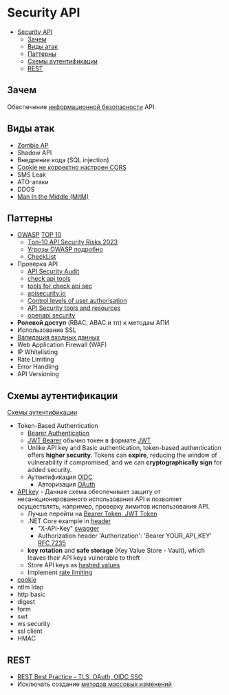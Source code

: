 # Security API

- [Security API](#security-api)
	- [Зачем](#зачем)
	- [Виды атак](#виды-атак)
	- [Паттерны](#паттерны)
	- [Схемы аутентификации](#схемы-аутентификации)
	- [REST](#rest)

## Зачем

Обеспечение [информационной безопасности](security.md) API.

## Виды атак

- [Zombie AP](https://ib-bank.ru/bisjournal/post/2096)
- Shadow API
- Внедрение кода (SQL injection)
- [Cookie не корректно настроен CORS](https://habr.com/ru/articles/844224/)
- SMS Leak
- ATO-атаки
- DDOS
- [Man In the Middle (MitM)](mitm.md)  
  
## Паттерны

- [OWASP](https://42crunch.com/owasp-api-security-top-10/) [TOP 10](https://owasp.org/API-Security/)
  - [Tоп-10 API Security Risks 2023](https://ib-bank.ru/bisjournal/post/2171)
  - [Угрозы OWASP подробно](https://habr.com/ru/post/503284/)
  - [CheckList](https://owasp.org/www-project-secure-coding-practices-quick-reference-guide/stable-en/02-checklist/)
- Проверка API
  - [API Security Audit](https://docs.42crunch.com/latest/content/concepts/api_contract_security_audit.htm)
  - [check api tools](https://platform.42crunch.com/)
  - [tools for check api sec](https://github.com/arainho/awesome-api-security)
  - [apisecurity.io](https://apisecurity.io/)
  - [Control levels of user authorisation](https://www.gov.uk/guidance/gds-api-technical-and-data-standards)
  - [API Security tools and resources](https://github.com/arainho/awesome-api-security)
  - [openapi security](https://openapi.security/)
- __Ролевой доступ__ (RBAC, ABAC и тп) к методам АПИ
- Использование SSL
- [Валидация входных данных](https://github.com/Sairyss/backend-best-practices)
- Web Application Firewall (WAF)
- IP Whitelisting
- Rate Limiting
- Error Handling
- API Versioning

## Схемы аутентификации

[Схемы аутентификации](https://habr.com/ru/articles/503284/)

- Token-Based Authentication
	- [Bearer Authentication](https://devblogs.microsoft.com/dotnet/bearer-token-authentication-in-asp-net-core/)
	- [JWT Bearer](https://learning.postman.com/docs/sending-requests/authorization/authorization-types/#jwt-bearer) обычно токен в формате [JWT](../../technology/jwt.md)
	- Unlike API key and Basic authentication, token-based authentication offers __higher security__. Tokens can __expire__, reducing the window of vulnerability if compromised, and we can __cryptographically sign__ for added security.
	- Аутентификация [OIDC](../../technology/protocols.integration/oidc.md)
  		- Авторизация [OAuth](../../technology/protocols.integration/oauth.md)
- [API key](https://code-maze.com/aspnetcore-api-key-authentication/) - Данная схема обеспечивает защиту от несанкционированного использования API и позволяет осуществлять, например, проверку лимитов использования API.
	- Лучше перейти на [Bearer Token, JWT Token](https://blog.postman.com/what-is-an-api-key/)
	- .NET Core example in [header](https://code-maze.com/aspnetcore-api-key-authentication/)
		- "X-API-Key" [swagger](https://swagger.io/docs/specification/authentication/api-keys/)
		- Authorization header 'Authorization': 'Bearer YOUR_API_KEY' [RFC 7235](https://www.rfc-editor.org/rfc/rfc7235#section-4.2)
	- __key rotation__ and __safe storage__ (Key Value Store - Vault), which leaves their API keys vulnerable to theft
	- Store API keys as [hashed values](https://blog.postman.com/what-is-an-api-key/)
	- Implement [rate limiting](../../arch/pattern/performance/rate.limit.md)
- [cookie](https://blog.bytebytego.com/i/86976622/token-cookie-session)
- ntlm ldap
- http basic
- digest
- form
- swt
- ws security
- ssl client
- HMAC

## REST

- [REST Best Practice - TLS, OAuth, OIDC SSO](https://stackoverflow.blog/2021/10/06/best-practices-for-authentication-and-authorization-for-rest-apis/)
- Исключать создание [методов массовых изменений](https://habr.com/ru/articles/736892/)

